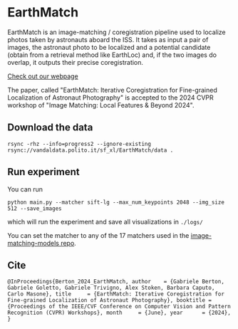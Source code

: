 # EarthMatch

EarthMatch is an image-matching / coregistration pipeline used to localize photos taken by astronauts aboard the ISS. It takes as input a pair of images, the astronaut photo to be localized and a potential candidate (obtain from a retrieval method like EarthLoc) and, if the two images do overlap, it outputs their precise coregistration.

[Check out our webpage](https://earthloc-and-earthmatch.github.io/)

The paper, called "EarthMatch: Iterative Coregistration for Fine-grained Localization of Astronaut Photography" is accepted to the 2024 CVPR workshop of "Image Matching: Local Features & Beyond 2024".

## Download the data

```
rsync -rhz --info=progress2 --ignore-existing rsync://vandaldata.polito.it/sf_xl/EarthMatch/data .
```

## Run experiment

You can run
```
python main.py --matcher sift-lg --max_num_keypoints 2048 --img_size 512 --save_images
```
which will run the experiment and save all visualizations in `./logs/`

You can set the matcher to any of the 17 matchers used in the [image-matching-models repo](https://github.com/gmberton/image-matching-models).


## Cite
`
@InProceedings{Berton_2024_EarthMatch,
    author    = {Gabriele Berton, Gabriele Goletto, Gabriele Trivigno, Alex Stoken, Barbara Caputo, Carlo Masone},
    title     = {EarthMatch: Iterative Coregistration for Fine-grained Localization of Astronaut Photography},
    booktitle = {Proceedings of the IEEE/CVF Conference on Computer Vision and Pattern Recognition (CVPR) Workshops},
    month     = {June},
    year      = {2024},
}
`
